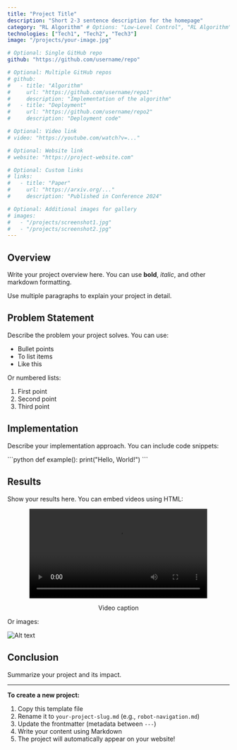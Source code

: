 ```yaml
---
title: "Project Title"
description: "Short 2-3 sentence description for the homepage"
category: "RL Algorithm" # Options: "Low-Level Control", "RL Algorithm", "Perception"
technologies: ["Tech1", "Tech2", "Tech3"]
image: "/projects/your-image.jpg"

# Optional: Single GitHub repo
github: "https://github.com/username/repo"

# Optional: Multiple GitHub repos
# github:
#   - title: "Algorithm"
#     url: "https://github.com/username/repo1"
#     description: "Implementation of the algorithm"
#   - title: "Deployment"
#     url: "https://github.com/username/repo2"
#     description: "Deployment code"

# Optional: Video link
# video: "https://youtube.com/watch?v=..."

# Optional: Website link
# website: "https://project-website.com"

# Optional: Custom links
# links:
#   - title: "Paper"
#     url: "https://arxiv.org/..."
#     description: "Published in Conference 2024"

# Optional: Additional images for gallery
# images:
#   - "/projects/screenshot1.jpg"
#   - "/projects/screenshot2.jpg"
---
```


## Overview

Write your project overview here. You can use **bold**, *italic*, and other markdown formatting.

Use multiple paragraphs to explain your project in detail.

## Problem Statement

Describe the problem your project solves. You can use:

- Bullet points
- To list items
- Like this

Or numbered lists:

1. First point
2. Second point
3. Third point

## Implementation

Describe your implementation approach. You can include code snippets:

\`\`\`python
def example():
    print("Hello, World!")
\`\`\`

## Results

Show your results here. You can embed videos using HTML:

<div style="text-align: center;">
    <video width="80%" controls>
        <source src="/projects/your-video.mp4" type="video/mp4">
        Your browser does not support the video tag.
    </video>
    <p>Video caption</p>
</div>

Or images:

![Alt text](/projects/your-image.jpg)

## Conclusion

Summarize your project and its impact.

---

**To create a new project:**
1. Copy this template file
2. Rename it to `your-project-slug.md` (e.g., `robot-navigation.md`)
3. Update the frontmatter (metadata between `---`)
4. Write your content using Markdown
5. The project will automatically appear on your website!
